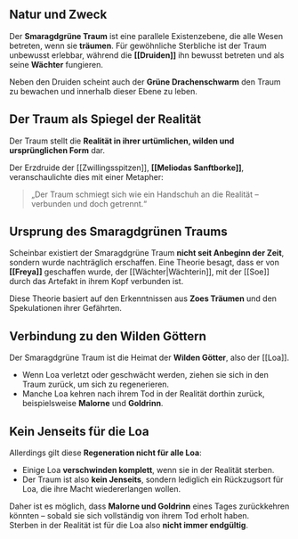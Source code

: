 ## Natur und Zweck  

Der **Smaragdgrüne Traum** ist eine parallele Existenzebene, die alle Wesen betreten, wenn sie **träumen**. Für gewöhnliche Sterbliche ist der Traum unbewusst erlebbar, während die **[[Druiden]]** ihn bewusst betreten und als seine **Wächter** fungieren.  

Neben den Druiden scheint auch der **Grüne Drachenschwarm** den Traum zu bewachen und innerhalb dieser Ebene zu leben.  

## Der Traum als Spiegel der Realität  

Der Traum stellt die **Realität in ihrer urtümlichen, wilden und ursprünglichen Form** dar.  

Der Erzdruide der [[Zwillingsspitzen]], **[[Meliodas Sanftborke]]**, veranschaulichte dies mit einer Metapher:  

> „Der Traum schmiegt sich wie ein Handschuh an die Realität – verbunden und doch getrennt.“  

## Ursprung des Smaragdgrünen Traums  

Scheinbar existiert der Smaragdgrüne Traum **nicht seit Anbeginn der Zeit**, sondern wurde nachträglich erschaffen. Eine Theorie besagt, dass er von **[[Freya]]** geschaffen wurde, der [[Wächter|Wächterin]], mit der [[Soe]] durch das Artefakt in ihrem Kopf verbunden ist.  

Diese Theorie basiert auf den Erkenntnissen aus **Zoes Träumen** und den Spekulationen ihrer Gefährten.  

## Verbindung zu den Wilden Göttern  

Der Smaragdgrüne Traum ist die Heimat der **Wilden Götter**, also der [[Loa]].  

- Wenn Loa verletzt oder geschwächt werden, ziehen sie sich in den Traum zurück, um sich zu regenerieren.  
- Manche Loa kehren nach ihrem Tod in der Realität dorthin zurück, beispielsweise **Malorne** und **Goldrinn**.  

## Kein Jenseits für die Loa  

Allerdings gilt diese **Regeneration nicht für alle Loa**:  

- Einige Loa **verschwinden komplett**, wenn sie in der Realität sterben.  
- Der Traum ist also **kein Jenseits**, sondern lediglich ein Rückzugsort für Loa, die ihre Macht wiedererlangen wollen.  

Daher ist es möglich, dass **Malorne und Goldrinn** eines Tages zurückkehren könnten – sobald sie sich vollständig von ihrem Tod erholt haben.  
Sterben in der Realität ist für die Loa also **nicht immer endgültig**.  
